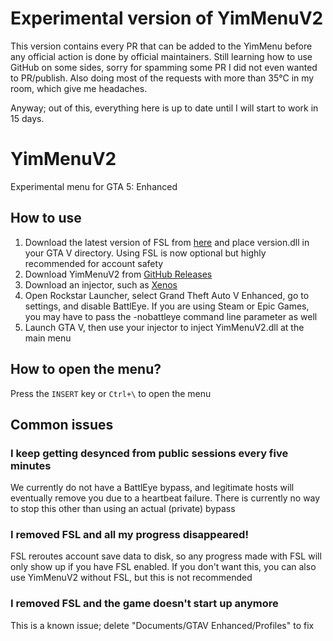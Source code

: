 # Experimental version of YimMenuV2

This version contains every PR that can be added to the YimMenu before any official action is done by official maintainers. Still learning how to use GitHub on some sides, sorry for spamming some PR I did not even wanted to PR/publish. Also doing most of the requests with more than 35°C in my room, which give me headaches.

Anyway; out of this, everything here is up to date until I will start to work in 15 days.

# YimMenuV2

Experimental menu for GTA 5: Enhanced

## How to use

1. Download the latest version of FSL from [here](https://www.unknowncheats.me/forum/grand-theft-auto-v/616977-fsl-local-gtao-saves.html) and place version.dll in your GTA V directory. Using FSL is now optional but highly recommended for account safety
2. Download YimMenuV2 from [GitHub Releases](https://github.com/YimMenu/YimMenuV2/releases/tag/nightly)
3. Download an injector, such as [Xenos](https://www.unknowncheats.me/forum/general-programming-and-reversing/124013-xenos-injector-v2-3-2-a.html)
4. Open Rockstar Launcher, select Grand Theft Auto V Enhanced, go to settings, and disable BattlEye. If you are using Steam or Epic Games, you may have to pass the -nobattleye command line parameter as well
5. Launch GTA V, then use your injector to inject YimMenuV2.dll at the main menu

## How to open the menu?

Press the `INSERT` key or `Ctrl+\` to open the menu
 
## Common issues

### I keep getting desynced from public sessions every five minutes

We currently do not have a BattlEye bypass, and legitimate hosts will eventually remove you due to a heartbeat failure. There is currently no way to stop this other than using an actual (private) bypass

### I removed FSL and all my progress disappeared!

FSL reroutes account save data to disk, so any progress made with FSL will only show up if you have FSL enabled. If you don't want this, you can also use YimMenuV2 without FSL, but this is not recommended

### I removed FSL and the game doesn't start up anymore

This is a known issue; delete "Documents/GTAV Enhanced/Profiles" to fix
